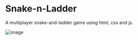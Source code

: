 # Snake-n-Ladder
 A multiplayer snake-and-ladder game using html, css and js.

![image](https://github.com/user-attachments/assets/0ccc7831-0d46-4d1c-b46f-6d0b3611f2d7)
